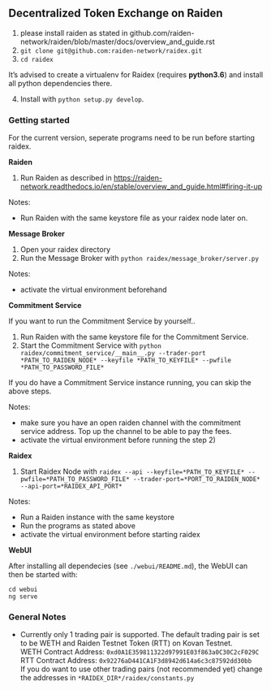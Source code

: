 ## Decentralized Token Exchange on Raiden

1) please install raiden as stated in github.com/raiden-network/raiden/blob/master/docs/overview_and_guide.rst
2) `git clone git@github.com:raiden-network/raidex.git`
3) `cd raidex`

It’s advised to create a virtualenv for Raidex (requires **python3.6**) and install all python dependencies there.

4) Install with `python setup.py develop`.


### Getting started

For the current version, seperate programs need to be run before starting raidex.


**Raiden**

1) Run Raiden as described in https://raiden-network.readthedocs.io/en/stable/overview_and_guide.html#firing-it-up

Notes:
- Run Raiden with the same keystore file as your raidex node later on.

**Message Broker** 

1) Open your raidex directory 
2) Run the Message Broker with `python raidex/message_broker/server.py`

Notes: 
- activate the virtual environment beforehand
 
 **Commitment Service**

If you want to run the Commitment Service by yourself.. 
1) Run Raiden with the same keystore file for the Commitment Service.
2) Start the Commitment Service with `python raidex/commitment_service/__main__.py --trader-port *PATH_TO_RAIDEN_NODE* --keyfile *PATH_TO_KEYFILE* --pwfile *PATH_TO_PASSWORD_FILE*`

If you do have a Commitment Service instance running, you can skip the above steps.

Notes:
- make sure you have an open raiden channel with the commitment service address. Top up the channel to be able to pay the fees.
- activate the virtual environment before running the step 2)

**Raidex**

1) Start Raidex Node with `raidex --api --keyfile=*PATH_TO_KEYFILE* --pwfile=*PATH_TO_PASSWORD_FILE* --trader-port=*PORT_TO_RAIDEN_NODE*  --api-port=*RAIDEX_API_PORT*`

Notes:

- Run a Raiden instance with the same keystore
- Run the programs as stated above
- activate the virtual environment before starting raidex

**WebUI**

After installing all dependecies (see `./webui/README.md`), the WebUI can then be started
with:
 
```
cd webui
ng serve
```


### General Notes

- Currently only 1 trading pair is supported. The default trading pair is set to be WETH and Raiden Testnet Token (RTT) on Kovan Testnet.  
WETH Contract Address: `0xd0A1E359811322d97991E03f863a0C30C2cF029C`  
RTT Contract Address: `0x92276aD441CA1F3d8942d614a6c3c87592dd30bb`  
If you do want to use other trading pairs (not recommended yet) change the addresses in `*RAIDEX_DIR*/raidex/constants.py`
